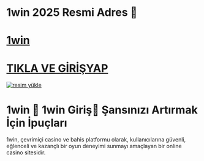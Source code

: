 # 1win 2025 Resmi Adres 👋

# <a href="https://cutt.ly/1win2025-giris">1win</a>
# <a href="https://cutt.ly/1win2025-giris">TIKLA VE GİRİŞYAP</a>

<a href="https://resmim.net/"><img src="https://resmim.net/cdn/2025/05/24/TDvWdH.jpg" alt="resim yükle" border="0" /></a>

# 1win 🎉 1win Giriş🎉  Şansınızı Artırmak İçin İpuçları

1win, çevrimiçi casino ve bahis platformu olarak, kullanıcılarına güvenli, eğlenceli ve kazançlı bir oyun deneyimi sunmayı amaçlayan bir online casino sitesidir.

